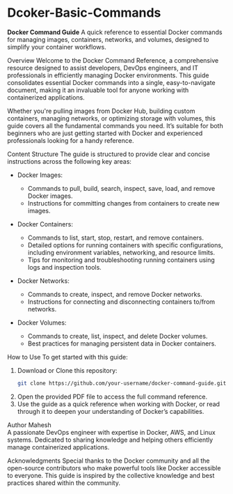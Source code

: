# Dcoker-Basic-Commands
**Docker Command Guide**
A quick reference to essential Docker commands for managing images, containers, networks, and volumes, designed to simplify your container workflows.

Overview
Welcome to the Docker Command Reference, a comprehensive resource designed to assist developers, DevOps engineers, and IT professionals in efficiently managing Docker environments. This guide consolidates essential Docker commands into a single, easy-to-navigate document, making it an invaluable tool for anyone working with containerized applications.

Whether you're pulling images from Docker Hub, building custom containers, managing networks, or optimizing storage with volumes, this guide covers all the fundamental commands you need. It’s suitable for both beginners who are just getting started with Docker and experienced professionals looking for a handy reference.

Content Structure
The guide is structured to provide clear and concise instructions across the following key areas:

- Docker Images: 
  - Commands to pull, build, search, inspect, save, load, and remove Docker images.
  - Instructions for committing changes from containers to create new images.
  
- Docker Containers: 
  - Commands to list, start, stop, restart, and remove containers.
  - Detailed options for running containers with specific configurations, including environment variables, networking, and resource limits.
  - Tips for monitoring and troubleshooting running containers using logs and inspection tools.

- Docker Networks: 
  - Commands to create, inspect, and remove Docker networks.
  - Instructions for connecting and disconnecting containers to/from networks.
  
- Docker Volumes: 
  - Commands to create, list, inspect, and delete Docker volumes.
  - Best practices for managing persistent data in Docker containers.

How to Use
To get started with this guide:
1. Download or Clone this repository:
   ```bash
   git clone https://github.com/your-username/docker-command-guide.git
   ```
2. Open the provided PDF file to access the full command reference.
3. Use the guide as a quick reference when working with Docker, or read through it to deepen your understanding of Docker’s capabilities.


Author
Mahesh  
A passionate DevOps engineer with expertise in Docker, AWS, and Linux systems. Dedicated to sharing knowledge and helping others efficiently manage containerized applications.

Acknowledgments
Special thanks to the Docker community and all the open-source contributors who make powerful tools like Docker accessible to everyone. This guide is inspired by the collective knowledge and best practices shared within the community.
